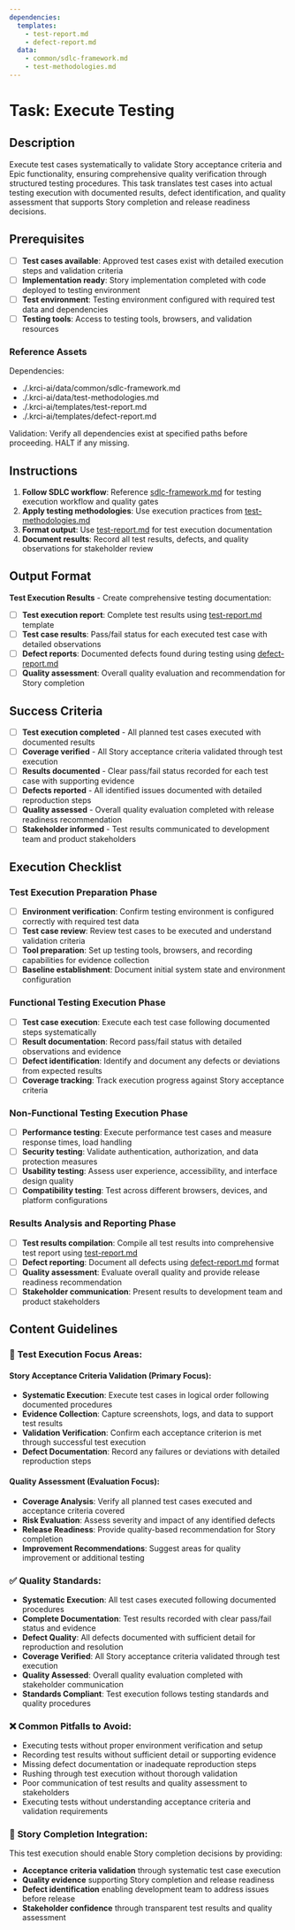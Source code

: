 ```yaml
---
dependencies:
  templates:
    - test-report.md
    - defect-report.md
  data:
    - common/sdlc-framework.md
    - test-methodologies.md
---
```

# Task: Execute Testing

## Description

Execute test cases systematically to validate Story acceptance criteria and Epic functionality, ensuring comprehensive quality verification through structured testing procedures. This task translates test cases into actual testing execution with documented results, defect identification, and quality assessment that supports Story completion and release readiness decisions.

## Prerequisites

- [ ] **Test cases available**: Approved test cases exist with detailed execution steps and validation criteria
- [ ] **Implementation ready**: Story implementation completed with code deployed to testing environment
- [ ] **Test environment**: Testing environment configured with required test data and dependencies
- [ ] **Testing tools**: Access to testing tools, browsers, and validation resources

### Reference Assets

Dependencies:

- ./.krci-ai/data/common/sdlc-framework.md
- ./.krci-ai/data/test-methodologies.md
- ./.krci-ai/templates/test-report.md
- ./.krci-ai/templates/defect-report.md

Validation: Verify all dependencies exist at specified paths before proceeding. HALT if any missing.

## Instructions

1. **Follow SDLC workflow**: Reference [sdlc-framework.md](./.krci-ai/data/common/sdlc-framework.md) for testing execution workflow and quality gates
2. **Apply testing methodologies**: Use execution practices from [test-methodologies.md](./.krci-ai/data/test-methodologies.md)
3. **Format output**: Use [test-report.md](./.krci-ai/templates/test-report.md) for test execution documentation
4. **Document results**: Record all test results, defects, and quality observations for stakeholder review

## Output Format

**Test Execution Results** - Create comprehensive testing documentation:

- [ ] **Test execution report**: Complete test results using [test-report.md](./.krci-ai/templates/test-report.md) template
- [ ] **Test case results**: Pass/fail status for each executed test case with detailed observations
- [ ] **Defect reports**: Documented defects found during testing using [defect-report.md](./.krci-ai/templates/defect-report.md)
- [ ] **Quality assessment**: Overall quality evaluation and recommendation for Story completion

## Success Criteria

- [ ] **Test execution completed** - All planned test cases executed with documented results
- [ ] **Coverage verified** - All Story acceptance criteria validated through test execution
- [ ] **Results documented** - Clear pass/fail status recorded for each test case with supporting evidence
- [ ] **Defects reported** - All identified issues documented with detailed reproduction steps
- [ ] **Quality assessed** - Overall quality evaluation completed with release readiness recommendation
- [ ] **Stakeholder informed** - Test results communicated to development team and product stakeholders

## Execution Checklist

### Test Execution Preparation Phase

- [ ] **Environment verification**: Confirm testing environment is configured correctly with required test data
- [ ] **Test case review**: Review test cases to be executed and understand validation criteria
- [ ] **Tool preparation**: Set up testing tools, browsers, and recording capabilities for evidence collection
- [ ] **Baseline establishment**: Document initial system state and environment configuration

### Functional Testing Execution Phase

- [ ] **Test case execution**: Execute each test case following documented steps systematically
- [ ] **Result documentation**: Record pass/fail status with detailed observations and evidence
- [ ] **Defect identification**: Identify and document any defects or deviations from expected results
- [ ] **Coverage tracking**: Track execution progress against Story acceptance criteria

### Non-Functional Testing Execution Phase

- [ ] **Performance testing**: Execute performance test cases and measure response times, load handling
- [ ] **Security testing**: Validate authentication, authorization, and data protection measures
- [ ] **Usability testing**: Assess user experience, accessibility, and interface design quality
- [ ] **Compatibility testing**: Test across different browsers, devices, and platform configurations

### Results Analysis and Reporting Phase

- [ ] **Test results compilation**: Compile all test results into comprehensive test report using [test-report.md](./.krci-ai/templates/test-report.md)
- [ ] **Defect reporting**: Document all defects using [defect-report.md](./.krci-ai/templates/defect-report.md) format
- [ ] **Quality assessment**: Evaluate overall quality and provide release readiness recommendation
- [ ] **Stakeholder communication**: Present results to development team and product stakeholders

## Content Guidelines

### 🎯 **Test Execution Focus Areas:**

#### **Story Acceptance Criteria Validation (Primary Focus):**

- **Systematic Execution**: Execute test cases in logical order following documented procedures
- **Evidence Collection**: Capture screenshots, logs, and data to support test results
- **Validation Verification**: Confirm each acceptance criterion is met through successful test execution
- **Defect Documentation**: Record any failures or deviations with detailed reproduction steps

#### **Quality Assessment (Evaluation Focus):**

- **Coverage Analysis**: Verify all planned test cases executed and acceptance criteria covered
- **Risk Evaluation**: Assess severity and impact of any identified defects
- **Release Readiness**: Provide quality-based recommendation for Story completion
- **Improvement Recommendations**: Suggest areas for quality improvement or additional testing

### ✅ **Quality Standards:**

- **Systematic Execution**: All test cases executed following documented procedures
- **Complete Documentation**: Test results recorded with clear pass/fail status and evidence
- **Defect Quality**: All defects documented with sufficient detail for reproduction and resolution
- **Coverage Verified**: All Story acceptance criteria validated through test execution
- **Quality Assessed**: Overall quality evaluation completed with stakeholder communication
- **Standards Compliant**: Test execution follows testing standards and quality procedures

### ❌ **Common Pitfalls to Avoid:**

- Executing tests without proper environment verification and setup
- Recording test results without sufficient detail or supporting evidence
- Missing defect documentation or inadequate reproduction steps
- Rushing through test execution without thorough validation
- Poor communication of test results and quality assessment to stakeholders
- Executing tests without understanding acceptance criteria and validation requirements

### 🎯 **Story Completion Integration:**

This test execution should enable Story completion decisions by providing:

- **Acceptance criteria validation** through systematic test case execution
- **Quality evidence** supporting Story completion and release readiness
- **Defect identification** enabling development team to address issues before release
- **Stakeholder confidence** through transparent test results and quality assessment
